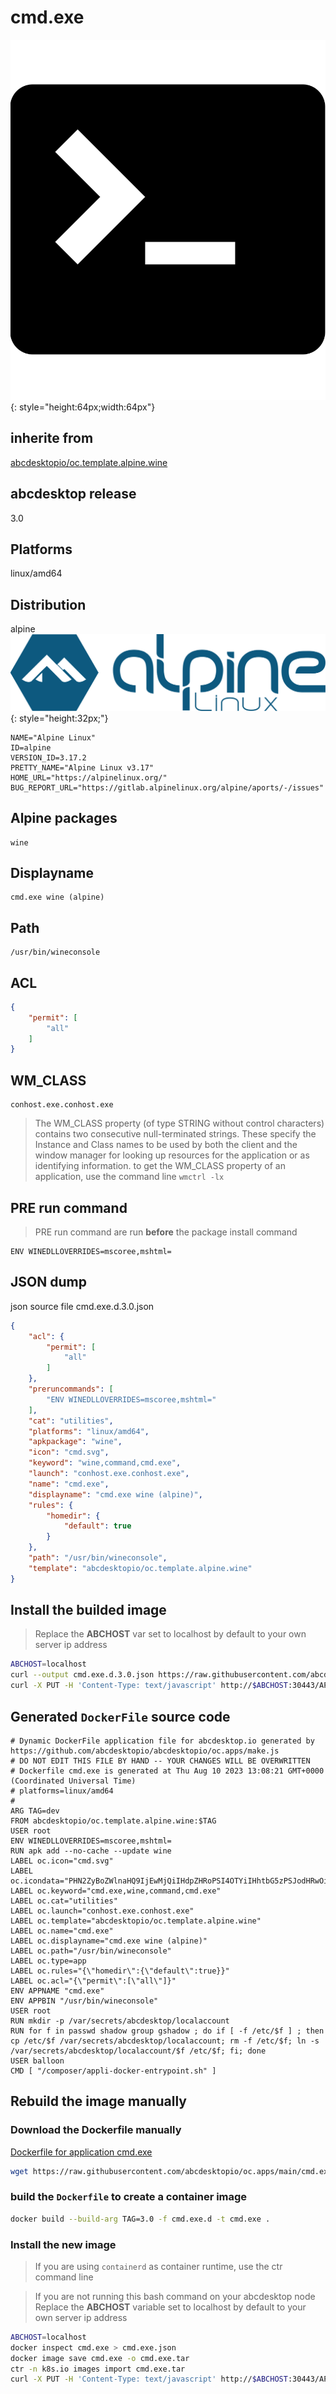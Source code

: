 # cmd.exe
![cmd.svg](icons/cmd.svg){: style="height:64px;width:64px"}
## inherite from
[abcdesktopio/oc.template.alpine.wine](../abcdesktopio/oc.template.alpine.wine)
## abcdesktop release
3.0
## Platforms
linux/amd64
## Distribution
alpine ![alpine](icons/alpine.svg){: style="height:32px;"}

``` 
NAME="Alpine Linux"
ID=alpine
VERSION_ID=3.17.2
PRETTY_NAME="Alpine Linux v3.17"
HOME_URL="https://alpinelinux.org/"
BUG_REPORT_URL="https://gitlab.alpinelinux.org/alpine/aports/-/issues"

```


## Alpine packages

``` 
wine
```


## Displayname


``` 
cmd.exe wine (alpine)
```

## Path


``` 
/usr/bin/wineconsole
```

## ACL

``` json
{
    "permit": [
        "all"
    ]
}
```

## WM_CLASS

``` 
conhost.exe.conhost.exe
```

> The WM_CLASS property (of type STRING without control characters) contains two consecutive null-terminated strings. These specify the Instance and Class names to be used by both the client and the window manager for looking up resources for the application or as identifying information.
> to get the WM_CLASS property of an application, use the command line `wmctrl -lx`

## PRE run command

> PRE run command are run **before** the package install command

```
ENV WINEDLLOVERRIDES=mscoree,mshtml=
```



## JSON dump
json source file cmd.exe.d.3.0.json 

``` json
{
    "acl": {
        "permit": [
            "all"
        ]
    },
    "preruncommands": [
        "ENV WINEDLLOVERRIDES=mscoree,mshtml="
    ],
    "cat": "utilities",
    "platforms": "linux/amd64",
    "apkpackage": "wine",
    "icon": "cmd.svg",
    "keyword": "wine,command,cmd.exe",
    "launch": "conhost.exe.conhost.exe",
    "name": "cmd.exe",
    "displayname": "cmd.exe wine (alpine)",
    "rules": {
        "homedir": {
            "default": true
        }
    },
    "path": "/usr/bin/wineconsole",
    "template": "abcdesktopio/oc.template.alpine.wine"
}
```

## Install the builded image
>Replace the **ABCHOST** var set to localhost by default to your own server ip address

``` sh
ABCHOST=localhost
curl --output cmd.exe.d.3.0.json https://raw.githubusercontent.com/abcdesktopio/oc.apps/main/cmd.exe.d.3.0.json
curl -X PUT -H 'Content-Type: text/javascript' http://$ABCHOST:30443/API/manager/image -d @cmd.exe.d.3.0.json

```

## Generated `DockerFile` source code

``` 
# Dynamic DockerFile application file for abcdesktop.io generated by https://github.com/abcdesktopio/abcdesktopio/oc.apps/make.js
# DO NOT EDIT THIS FILE BY HAND -- YOUR CHANGES WILL BE OVERWRITTEN
# Dockerfile cmd.exe is generated at Thu Aug 10 2023 13:08:21 GMT+0000 (Coordinated Universal Time)
# platforms=linux/amd64
#
ARG TAG=dev
FROM abcdesktopio/oc.template.alpine.wine:$TAG
USER root
ENV WINEDLLOVERRIDES=mscoree,mshtml=
RUN apk add --no-cache --update wine
LABEL oc.icon="cmd.svg"
LABEL oc.icondata="PHN2ZyBoZWlnaHQ9IjEwMjQiIHdpZHRoPSI4OTYiIHhtbG5zPSJodHRwOi8vd3d3LnczLm9yZy8yMDAwL3N2ZyI+CiAgPHBhdGggZD0iTTgzMSAxMjdINjNjLTM1LjM1IDAtNjQgMjguNjUtNjQgNjR2NjQwYzAgMzUuMzUgMjguNjUgNjQgNjQgNjRoNzY4YzM1LjM1IDAgNjQtMjguNjUgNjQtNjRWMTkxQzg5NSAxNTUuNjQ5OTk5OTk5OTk5OTggODY2LjM1IDEyNyA4MzEgMTI3ek0xMjcgNTc1bDEyOC0xMjhMMTI3IDMxOWw2NC02NCAxOTIgMTkyTDE5MSA2MzkgMTI3IDU3NXpNNjM5IDYzOUgzODN2LTY0aDI1NlY2Mzl6IiAvPgo8L3N2Zz4K"
LABEL oc.keyword="cmd.exe,wine,command,cmd.exe"
LABEL oc.cat="utilities"
LABEL oc.launch="conhost.exe.conhost.exe"
LABEL oc.template="abcdesktopio/oc.template.alpine.wine"
LABEL oc.name="cmd.exe"
LABEL oc.displayname="cmd.exe wine (alpine)"
LABEL oc.path="/usr/bin/wineconsole"
LABEL oc.type=app
LABEL oc.rules="{\"homedir\":{\"default\":true}}"
LABEL oc.acl="{\"permit\":[\"all\"]}"
ENV APPNAME "cmd.exe"
ENV APPBIN "/usr/bin/wineconsole"
USER root
RUN mkdir -p /var/secrets/abcdesktop/localaccount
RUN for f in passwd shadow group gshadow ; do if [ -f /etc/$f ] ; then  cp /etc/$f /var/secrets/abcdesktop/localaccount; rm -f /etc/$f; ln -s /var/secrets/abcdesktop/localaccount/$f /etc/$f; fi; done
USER balloon
CMD [ "/composer/appli-docker-entrypoint.sh" ]

```

## Rebuild the image manually

### Download the Dockerfile manually
[Dockerfile for application cmd.exe](https://raw.githubusercontent.com/abcdesktopio/oc.apps/main/cmd.exe.d)
``` sh
wget https://raw.githubusercontent.com/abcdesktopio/oc.apps/main/cmd.exe.d
```

### build the `Dockerfile` to create a container image

``` sh
docker build --build-arg TAG=3.0 -f cmd.exe.d -t cmd.exe .
```

### Install the new image
>If you are using `containerd` as container runtime, use the ctr command line

 
>If you are not running this bash command on your abcdesktop node
>Replace the **ABCHOST** variable set to localhost by default to your own server ip address


``` sh
ABCHOST=localhost
docker inspect cmd.exe > cmd.exe.json
docker image save cmd.exe -o cmd.exe.tar
ctr -n k8s.io images import cmd.exe.tar
curl -X PUT -H 'Content-Type: text/javascript' http://$ABCHOST:30443/API/manager/image -d @cmd.exe.json

```

